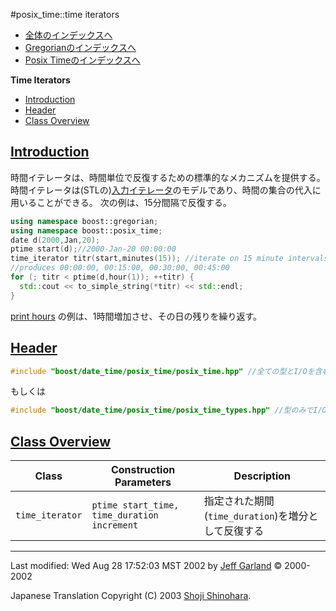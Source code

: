 #posix_time::time iterators

- [全体のインデックスへ](../date_time.md)
- [Gregorianのインデックスへ](./gregorian.md)
- [Posix Timeのインデックスへ](./posix_time.md)

**Time Iterators**

- [Introduction](#introduction)
- [Header](#header)
- [Class Overview](#class-overview)


## <a name="introduction" href="introduction">Introduction</a>
時間イテレータは、時間単位で反復するための標準的なメカニズムを提供する。 時間イテレータは(STLの)[入力イテレータ](http://www.sgi.com/tech/stl/InputIterator.html)のモデルであり、時間の集合の代入に用いることができる。 次の例は、15分間隔で反復する。

```cpp
using namespace boost::gregorian;
using namespace boost::posix_time;
date d(2000,Jan,20);
ptime start(d);//2000-Jan-20 00:00:00
time_iterator titr(start,minutes(15)); //iterate on 15 minute intervals
//produces 00:00:00, 00:15:00, 00:30:00, 00:45:00
for (; titr < ptime(d,hour(1)); ++titr) {
  std::cout << to_simple_string(*titr) << std::endl;
}
```

[print hours](./print_hours.cpp.md) の例は、1時間増加させ、その日の残りを繰り返す。


## <a name="header" href="header">Header</a>
```cpp
#include "boost/date_time/posix_time/posix_time.hpp" //全ての型とI/Oを含む
```

もしくは

```cpp
#include "boost/date_time/posix_time/posix_time_types.hpp" //型のみでI/Oは含まない
```


## <a name="class-overview" href="class-overview">Class Overview</a>

| Class | Construction Parameters | Description |
|-------|-------------------------|-------------|
| `time_iterator` | `ptime start_time, time_duration increment` | 指定された期間(`time_duration`)を増分として反復する |


***
Last modified: Wed Aug 28 17:52:03 MST 2002 by [Jeff Garland](jeff@crystalclearsoftware.com) © 2000-2002 

Japanese Translation Copyright (C) 2003 [Shoji Shinohara](sshino@cppll.jp).


